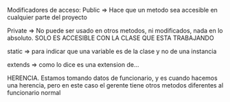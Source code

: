 Modificadores de acceso: 
  Public => Hace que un metodo sea accesible en cualquier parte del proyecto

  Private => No puede ser usado en otros metodos, ni modificados, nada en lo absoluto. SOLO ES ACCESIBLE CON LA CLASE QUE ESTA TRABAJANDO 
  
  static => para indicar que una variable es de la clase y no de una instancia

  extends => como lo dice es una extension de...

  HERENCIA. Estamos tomando datos de funcionario,  y es cuando hacemos una herencia, pero en este caso el gerente tiene otros metodos diferentes al funcionario normal